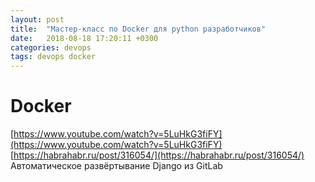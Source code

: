 ```yaml
---
layout: post
title:  "Мастер-класс по Docker для python разработчиков"
date:   2018-08-18 17:20:11 +0300
categories: devops 
tags: devops docker
---
```


# Docker
[https://www.youtube.com/watch?v=5LuHkG3fiFY](https://www.youtube.com/watch?v=5LuHkG3fiFY)
[https://habrahabr.ru/post/316054/](https://habrahabr.ru/post/316054/)               Автоматическое развёртывание Django из GitLab
